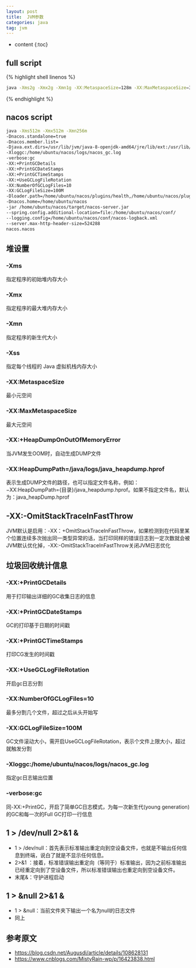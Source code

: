 ```yaml
---
layout: post
title:  JVM参数
categories: java
tag: jvm
---
```



* content
{:toc}

## full script
{% highlight shell linenos %}
```sh
java -Xms2g -Xmx2g -Xmn1g -XX:MetaspaceSize=128m -XX:MaxMetaspaceSize=320m -XX:-OmitStackTraceInFastThrow -XX:+HeapDumpOnOutOfMemoryError -XX:HeapDumpPath=/dumppath/java_heapdump.hprof -Xloggc:/logs/gc.log -verbose:gc -XX:+PrintGCDetails -XX:+PrintGCDateStamps -XX:+PrintGCTimeStamps -XX:+UseGCLogFileRotation -XX:NumberOfGCLogFiles=10 -XX:GCLogFileSize=100M -jar test.jar --spring.profiles.active=test --logging.level.org.springframework.r2dbc=INFO > /dev/null 2>&1 &
```
{% endhighlight %}

## nacos script

```sh
java -Xms512m -Xmx512m -Xmn256m 
-Dnacos.standalone=true 
-Dnacos.member.list= 
-Djava.ext.dirs=/usr/lib/jvm/java-8-openjdk-amd64/jre/lib/ext:/usr/lib/jvm/java-8-openjdk-amd64/lib/ext 
-Xloggc:/home/ubuntu/nacos/logs/nacos_gc.log 
-verbose:gc 
-XX:+PrintGCDetails 
-XX:+PrintGCDateStamps 
-XX:+PrintGCTimeStamps 
-XX:+UseGCLogFileRotation 
-XX:NumberOfGCLogFiles=10 
-XX:GCLogFileSize=100M 
-Dloader.path=/home/ubuntu/nacos/plugins/health,/home/ubuntu/nacos/plugins/cmdb 
-Dnacos.home=/home/ubuntu/nacos 
-jar /home/ubuntu/nacos/target/nacos-server.jar 
--spring.config.additional-location=file:/home/ubuntu/nacos/conf/ 
--logging.config=/home/ubuntu/nacos/conf/nacos-logback.xml 
--server.max-http-header-size=524288 
nacos.nacos
```

## 堆设置

### -Xms
指定程序的初始堆内存大小

### -Xmx
指定程序的最大堆内存大小

### -Xmn
指定程序的新生代大小

### -Xss
指定每个线程的 Java 虚拟机栈内存大小

### -XX:MetaspaceSize
最小元空间

### -XX:MaxMetaspaceSize
最大元空间

### -XX:+HeapDumpOnOutOfMemoryError
当JVM发生OOM时，自动生成DUMP文件

### -XX:HeapDumpPath=/java/logs/java_heapdump.hprof
表示生成DUMP文件的路径，也可以指定文件名称，例如：−XX:HeapDumpPath={目录}/java_heapdump.hprof。如果不指定文件名，默认为：java_heapDump.hprof

## -XX:-OmitStackTraceInFastThrow

JVM默认是启用：-XX：+OmitStackTraceInFastThrow，如果检测到在代码里某个位置连续多次抛出同一类型异常的话，当打印同样的错误日志到一定次数就会被JVM默认优化掉，-XX:-OmitStackTraceInFastThrow关闭JVM日志优化


## 垃圾回收统计信息

### -XX:+PrintGCDetails
用于打印输出详细的GC收集日志的信息

### -XX:+PrintGCDateStamps
GC的打印基于日期的时间戳

### -XX:+PrintGCTimeStamps
打印CG发生的时间戳

### -XX:+UseGCLogFileRotation
开启gc日志分割

### -XX:NumberOfGCLogFiles=10
最多分割几个文件，超过之后从头开始写

### -XX:GCLogFileSize=100M
GC文件滚动大小，需开启UseGCLogFileRotation，表示个文件上限大小，超过就触发分割

### -Xloggc:/home/ubuntu/nacos/logs/nacos_gc.log
指定gc日志输出位置

### -verbose:gc
同-XX:+PrintGC，开启了简单GC日志模式，为每一次新生代(young generation)的GC和每一次的Full GC打印一行信息

## 1 > /dev/null 2>&1 &

- 1 > /dev/null：首先表示标准输出重定向到空设备文件，也就是不输出任何信息到终端，说白了就是不显示任何信息。
- 2>&1 ：接着，标准错误输出重定向（等同于）标准输出，因为之前标准输出已经重定向到了空设备文件，所以标准错误输出也重定向到空设备文件。
- 末尾&：守护进程启动

## 1 > &null 2>&1 &

- 1 > &null：当前文件夹下输出一个名为null的日志文件
- 同上


参考原文
-

- <a href="https://blog.csdn.net/Augusdi/article/details/108628131">https://blog.csdn.net/Augusdi/article/details/108628131</a>
- <a href="https://www.cnblogs.com/MistyRain-wp/p/16423838.html">https://www.cnblogs.com/MistyRain-wp/p/16423838.html</a>